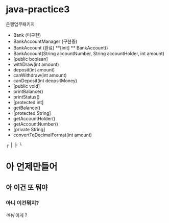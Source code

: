# java-practice3
은행업무패키지
* Bank (미구현)
* BankAccountManager (구현중)
* BankAccount (완료)
 **[init]
 ** BankAccount()
 * BankAccount(String accountNumber, String accountHolder, int amount)
 * [public boolean]
 * withDraw(int amount)
 * deposit(int amount)
 * canWithdraw(int amount)
 * canDeposit(int deopsitMoney)
 * [public void]
 * printBalance()
 * printStatus()
 * [protected int]
 * getBalance()
 * [protected String]
 * getAccountHolder()
 * getAccountNumber()
 * [private String]
 * convertToDecimalFormat(int amount)


┌
│
├ 
└
# 아 언제만들어
## 아 이건 또 뭐야
### 아니 이건뭐지?
*아뉘* 이게 ?
